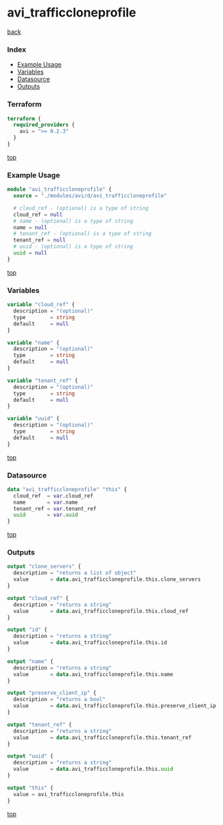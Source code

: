 # avi_trafficcloneprofile

[back](../avi.md)

### Index

- [Example Usage](#example-usage)
- [Variables](#variables)
- [Datasource](#datasource)
- [Outputs](#outputs)

### Terraform

```terraform
terraform {
  required_providers {
    avi = ">= 0.2.3"
  }
}
```

[top](#index)

### Example Usage

```terraform
module "avi_trafficcloneprofile" {
  source = "./modules/avi/d/avi_trafficcloneprofile"

  # cloud_ref - (optional) is a type of string
  cloud_ref = null
  # name - (optional) is a type of string
  name = null
  # tenant_ref - (optional) is a type of string
  tenant_ref = null
  # uuid - (optional) is a type of string
  uuid = null
}
```

[top](#index)

### Variables

```terraform
variable "cloud_ref" {
  description = "(optional)"
  type        = string
  default     = null
}

variable "name" {
  description = "(optional)"
  type        = string
  default     = null
}

variable "tenant_ref" {
  description = "(optional)"
  type        = string
  default     = null
}

variable "uuid" {
  description = "(optional)"
  type        = string
  default     = null
}
```

[top](#index)

### Datasource

```terraform
data "avi_trafficcloneprofile" "this" {
  cloud_ref  = var.cloud_ref
  name       = var.name
  tenant_ref = var.tenant_ref
  uuid       = var.uuid
}
```

[top](#index)

### Outputs

```terraform
output "clone_servers" {
  description = "returns a list of object"
  value       = data.avi_trafficcloneprofile.this.clone_servers
}

output "cloud_ref" {
  description = "returns a string"
  value       = data.avi_trafficcloneprofile.this.cloud_ref
}

output "id" {
  description = "returns a string"
  value       = data.avi_trafficcloneprofile.this.id
}

output "name" {
  description = "returns a string"
  value       = data.avi_trafficcloneprofile.this.name
}

output "preserve_client_ip" {
  description = "returns a bool"
  value       = data.avi_trafficcloneprofile.this.preserve_client_ip
}

output "tenant_ref" {
  description = "returns a string"
  value       = data.avi_trafficcloneprofile.this.tenant_ref
}

output "uuid" {
  description = "returns a string"
  value       = data.avi_trafficcloneprofile.this.uuid
}

output "this" {
  value = avi_trafficcloneprofile.this
}
```

[top](#index)
